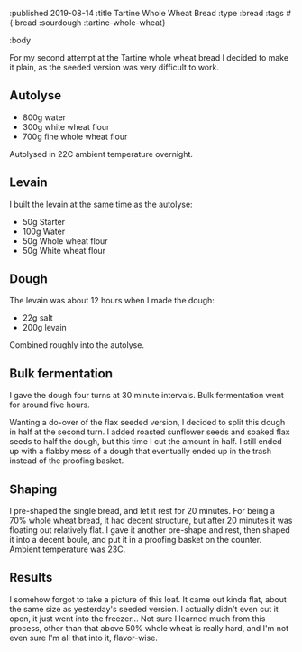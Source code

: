 :published 2019-08-14
:title Tartine Whole Wheat Bread
:type :bread
:tags #{:bread :sourdough :tartine-whole-wheat}

:body

For my second attempt at the Tartine whole wheat bread I decided to make it
plain, as the seeded version was very difficult to work.

## Autolyse

- 800g water
- 300g white wheat flour
- 700g fine whole wheat flour

Autolysed in 22C ambient temperature overnight.

## Levain

I built the levain at the same time as the autolyse:

- 50g Starter
- 100g Water
- 50g Whole wheat flour
- 50g White wheat flour

## Dough

The levain was about 12 hours when I made the dough:

- 22g salt
- 200g levain

Combined roughly into the autolyse.

## Bulk fermentation

I gave the dough four turns at 30 minute intervals. Bulk fermentation went for
around five hours.

Wanting a do-over of the flax seeded version, I decided to split this dough in
half at the second turn. I added roasted sunflower seeds and soaked flax seeds
to half the dough, but this time I cut the amount in half. I still ended up with
a flabby mess of a dough that eventually ended up in the trash instead of the
proofing basket.

## Shaping

I pre-shaped the single bread, and let it rest for 20 minutes. For being a 70%
whole wheat bread, it had decent structure, but after 20 minutes it was floating
out relatively flat. I gave it another pre-shape and rest, then shaped it into a
decent boule, and put it in a proofing basket on the counter. Ambient
temperature was 23C.

## Results

I somehow forgot to take a picture of this loaf. It came out kinda flat, about
the same size as yesterday's seeded version. I actually didn't even cut it open,
it just went into the freezer... Not sure I learned much from this process,
other than that above 50% whole wheat is really hard, and I'm not even sure I'm
all that into it, flavor-wise.
